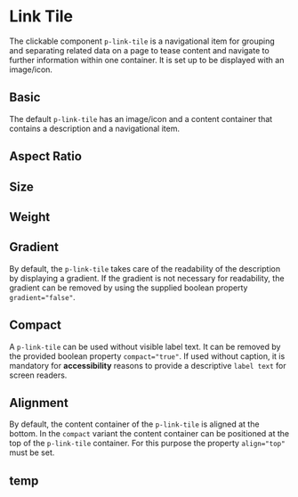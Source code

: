 # Link Tile

The clickable component `p-link-tile` is a navigational item for grouping and separating related data on a page to tease
content and navigate to further information within one container. It is set up to be displayed with an image/icon.

<TableOfContents></TableOfContents>

## Basic

The default `p-link-tile` has an image/icon and a content container that contains a description and a navigational item.

<Playground :markup="basic" :config="config"></Playground>

## Aspect Ratio

## Size

## Weight

## Gradient

By default, the `p-link-tile` takes care of the readability of the description by displaying a gradient. If the gradient
is not necessary for readability, the gradient can be removed by using the supplied boolean property `gradient="false"`.

<Playground :markup="gradient" :config="config"></Playground>

## Compact

A `p-link-tile` can be used without visible label text. It can be removed by the provided boolean property
`compact="true"`. If used without caption, it is mandatory for **accessibility** reasons to provide a descriptive
`label text` for screen readers.

<Playground :markup="compact" :config="config"></Playground>

## Alignment

By default, the content container of the `p-link-tile` is aligned at the bottom. In the `compact` variant the content
container can be positioned at the top of the `p-link-tile` container. For this purpose the property `align="top"` must
be set.

<Playground :markup="align" :config="config"></Playground>

## temp

<Playground :markup="temp" :config="config"></Playground>

<script lang="ts">
import Vue from 'vue';
import Component from 'vue-class-component';

@Component
export default class Code extends Vue {
  config = { themeable: true };

  basic = `<div class="container">
  <p-link-tile
    href="https://www.porsche.com"
    label="Some label"
    description="Some Description"
  >
    <img src="${require('../../assets/porsche_beach.jpg')}" />
  </p-link-tile>
</div>`;

  gradient = `<div class="container">
  <p-link-tile
    href="https://www.porsche.com"
    label="Some label"
    description="Some Description"
    gradient="false"
  >
    <img src="${require('../../assets/porsche_beach.jpg')}" />
  </p-link-tile>
</div>`;

  compact = `<div class="container">
  <p-link-tile
    href="https://www.porsche.com"
    label="Some label"
    description="Some Description"
    compact="true"
  >
    <img src="${require('../../assets/porsche_beach.jpg')}" />
  </p-link-tile>
</div>`;

  align = `<div class="container">
  <p-link-tile
    href="https://www.porsche.com"
    label="Some label"
    description="Some Description"
    compact="true"
    align="top"
  >
    <img src="${require('../../assets/porsche_beach.jpg')}" />
  </p-link-tile>
</div>`;
  
  temp = `<div class="container">
<p-link-tile
  label="Some label"
  description="Default"
  href="#"
>
  <img src="${require('../../assets/porsche_beach.jpg')}" />
</p-link-tile>

<p-link-tile
  label="Some label"
  description="Size inherit"
  href="#"
  size="inherit"
>
  <img src="${require('../../assets/porsche_factory.jpg')}" />
</p-link-tile>

<p-link-tile
  label="Some label"
  description="Size default"
  href="#"
  size="default"
>
  <img src="${require('../../assets/porsche_office.jpg')}" />
</p-link-tile>


<p-link-tile
  label="Some label"
  description="Weight semibold"
  href="#"
  weight="semibold"
>
  <img src="${require('../../assets/surfer.jpg')}" />
</p-link-tile>

<p-link-tile
  label="Some label"
  description="Aspect ratio 1:1"
  href="#"
  aspect-ratio="1:1"
>
  <img src="${require('../../assets/porsche_beach.jpg')}" />
</p-link-tile>

<p-link-tile
  label="Some label"
  description="Aspect ratio 3:4"
  href="#"
  aspect-ratio="3:4"
>
  <img src="${require('../../assets/porsche_factory.jpg')}" />
</p-link-tile>

<p-link-tile
  label="Some label"
  description="Aspect ratio 16:9"
  href="#"
  aspect-ratio="16:9"
>
  <img src="${require('../../assets/porsche_office.jpg')}" />
</p-link-tile>

<p-link-tile
  label="Some label"
  description="Aspect ratio 9:16"
  href="#"
  aspect-ratio="9:16"
>
  <img src="${require('../../assets/porsche_white_background.jpg')}" />
</p-link-tile>

<p-link-tile
  label="Some label"
  description="Compact align top"
  href="#"
  align="top"
  compact="true"
>
  <img src="${require('../../assets/surfer.jpg')}" />
</p-link-tile>

<p-link-tile
  label="Some label"
  description="Gradient false"
  href="#"
  gradient="false"
>
  <img src="${require('../../assets/porsche_beach.jpg')}" />
</p-link-tile>

<p-link-tile
  label="Some label"
  description="Compact"
  href="#"
  compact="true"
>
  <img src="${require('../../assets/porsche_office.jpg')}" />
</p-link-tile>

</div>`
}
</script>

<style>
  .container {
    display: grid;
    grid-template-columns: 22% 22% 22% 22%;
    grid-template-rows: auto;
    grid-template-areas: 'one two three four';
    column-gap: 1.33333%;
    row-gap: 10px;
  }
</style>
